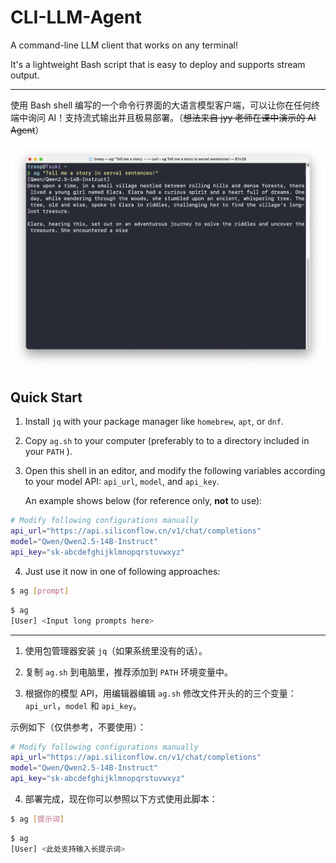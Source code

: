 # CLI-LLM-Agent

A command-line LLM client that works on any terminal!

It's a lightweight Bash script that is easy to deploy and supports stream output.

------

使用 Bash shell 编写的一个命令行界面的大语言模型客户端，可以让你在任何终端中询问 AI！支持流式输出并且极易部署。（~~想法来自 jyy 老师在课中演示的 AI Agent~~）

![](./screenshot.png)

## Quick Start

1. Install `jq`  with your package manager like `homebrew`, `apt`, or `dnf`.
2. Copy `ag.sh` to your computer (preferably to to a directory included in your `PATH` ).

3. Open this shell in an editor, and modify the following variables according to your model API: `api_url`, `model`, and `api_key`. 

   An example shows below (for reference only, **not** to use):

```bash
# Modify following configurations manually
api_url="https://api.siliconflow.cn/v1/chat/completions"
model="Qwen/Qwen2.5-14B-Instruct"
api_key="sk-abcdefghijklmnopqrstuvwxyz"
```

4. Just use it now in one of following approaches:

```bash
$ ag [prompt]
```

```bash
$ ag
[User] <Input long prompts here>
```

------

1. 使用包管理器安装 `jq`（如果系统里没有的话）。

2. 复制 `ag.sh` 到电脑里，推荐添加到 `PATH` 环境变量中。

3. 根据你的模型 API，用编辑器编辑 `ag.sh` 修改文件开头的的三个变量：`api_url`，`model` 和 `api_key`。

示例如下（仅供参考，不要使用）：

```bash
# Modify following configurations manually
api_url="https://api.siliconflow.cn/v1/chat/completions"
model="Qwen/Qwen2.5-14B-Instruct"
api_key="sk-abcdefghijklmnopqrstuvwxyz"
```

4. 部署完成，现在你可以参照以下方式使用此脚本：

```bash
$ ag [提示词]
```

```bash
$ ag
[User] <此处支持输入长提示词>
```

